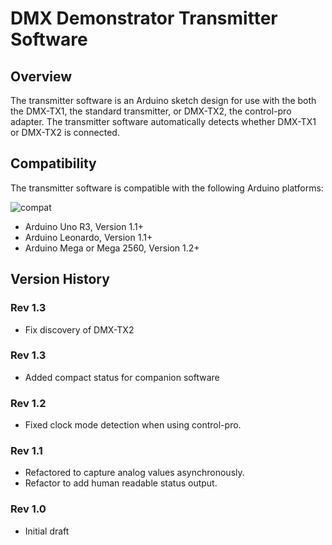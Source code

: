 # DMX Demonstrator Transmitter Software

## Overview

The transmitter software is an Arduino sketch design for use with the both the DMX-TX1, the standard transmitter, or DMX-TX2, the control-pro adapter. The transmitter software automatically detects whether DMX-TX1 or DMX-TX2 is connected.

## Compatibility

 The transmitter software is compatible with the following Arduino platforms:

![compat](https://img.shields.io/badge/compat-verified-brightgreen)

- Arduino Uno R3, Version 1.1+
- Arduino Leonardo, Version 1.1+
- Arduino Mega or Mega 2560, Version 1.2+

## Version History

### Rev 1.3

- Fix discovery of DMX-TX2

### Rev 1.3

- Added compact status for companion software

### Rev 1.2

- Fixed clock mode detection when using control-pro.

### Rev 1.1

- Refactored to capture analog values asynchronously.
- Refactor to add human readable status output.

### Rev 1.0

- Initial draft
